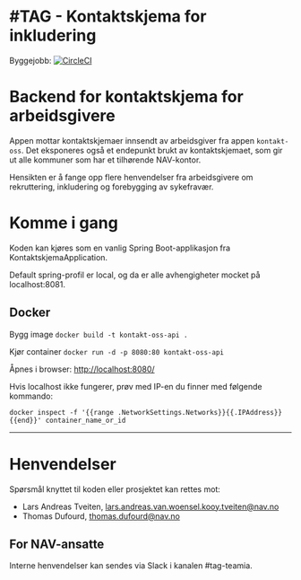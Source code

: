 #TAG - Kontaktskjema for inkludering
===========================
Byggejobb: [![CircleCI](https://circleci.com/gh/navikt/kontakt-oss-api.svg?style=svg)](https://circleci.com/gh/navikt/kontakt-oss-api)

Backend for kontaktskjema for arbeidsgivere
================

Appen mottar kontaktskjemaer innsendt av arbeidsgiver fra appen `kontakt-oss`.
 Det eksponeres også et endepunkt brukt av kontaktskjemaet, som gir ut alle kommuner som har et tilhørende NAV-kontor.

Hensikten er å fange opp flere henvendelser fra arbeidsgivere om rekruttering, inkludering og forebygging av sykefravær.

# Komme i gang

Koden kan kjøres som en vanlig Spring Boot-applikasjon fra KontaktskjemaApplication.

 Default spring-profil er local, og da er alle avhengigheter mocket på localhost:8081. 

## Docker

Bygg image
`docker build -t kontakt-oss-api .`

Kjør container
`docker run -d -p 8080:80 kontakt-oss-api `

Åpnes i browser: [http://localhost:8080/](http://localhost:8080/)

Hvis localhost ikke fungerer, prøv med IP-en du finner med følgende kommando:

`docker inspect -f '{{range .NetworkSettings.Networks}}{{.IPAddress}}{{end}}' container_name_or_id`

---

# Henvendelser

Spørsmål knyttet til koden eller prosjektet kan rettes mot:

* Lars Andreas Tveiten, lars.andreas.van.woensel.kooy.tveiten@nav.no
* Thomas Dufourd, thomas.dufourd@nav.no

## For NAV-ansatte

Interne henvendelser kan sendes via Slack i kanalen #tag-teamia.